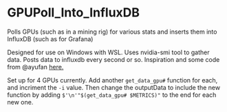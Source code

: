 # GPUPoll_Into_InfluxDB
Polls GPUs (such as in a mining rig) for various stats and inserts them into InfluxDB (such as for Grafana)

Designed for use on Windows with WSL. Uses nvidia-smi tool to gather data. Posts data to influxdb every second or so. 
Inspiration and some code from @ayufan [here.](https://gist.github.com/ayufan/41a05fb6f5840a1f2b4335f01498ff1a)

Set up for 4 GPUs currently. Add another `get_data_gpu#` function for each, and incriment the `-i` value. 
Then change the outputData to include the new function by adding `$'\n'"$(get_data_gpu# $METRICS)"` to the end for each new one.
